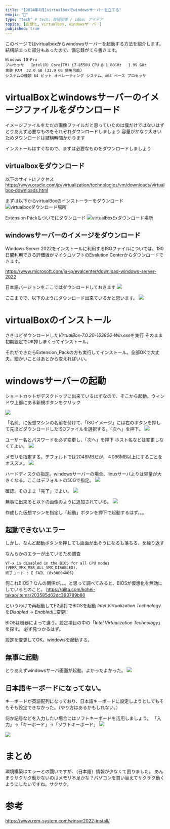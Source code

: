 ```yaml
---
title: "[2024年8月]virtualboxでwindowsサーバーを立てる"
emoji: "🐡"
type: "tech" # tech: 技術記事 / idea: アイデア
topics: [仮想化, virtualbox, windowsサーバー]
published: true
---
```


このページではvirtualboxからwindowsサーバーを起動する方法を紹介します。
結構詰まった部分もあったので、備忘録がてら書きます。

```環境
Windows 10 Pro
プロセッサ	Intel(R) Core(TM) i7-8550U CPU @ 1.80GHz   1.99 GHz
実装 RAM	32.0 GB (31.9 GB 使用可能)
システムの種類	64 ビット オペレーティング システム、x64 ベース プロセッサ
```

# virtualBoxとwindowsサーバーのイメージファイルをダウンロード

イメージファイルをただの画像ファイルだと思っていたのは僕だけではないはず
とりあえず必要なものをそれぞれダウンロードしましょう
容量がかなり大きいためダウンロードは結構時間かかります

インストールはすぐなので、まずは必要なものをダウンロードしましょう

## virtualboxをダウンロード
以下のサイトにアクセス
https://www.oracle.com/jp/virtualization/technologies/vm/downloads/virtualbox-downloads.html

まずは以下からvirtualBoxのインストーラーをダウンロード
![virtualboxダウンロード場所](https://storage.googleapis.com/zenn-user-upload/cf281305c33f-20240812.png)

Extension Packもついでにダウンロード
![virtualboxExダウンロード場所](https://storage.googleapis.com/zenn-user-upload/2a232cc56704-20240812.png)


## windowsサーバーのイメージをダウンロード
Windows Server 2022をインストールに利用するISOファイルについては、180日間利用できる評価版がマイクロソフトのEvalution Centerからダウンロードできます。

https://www.microsoft.com/ja-jp/evalcenter/download-windows-server-2022

日本語バージョンをここではダウンロードしておきます
![](https://storage.googleapis.com/zenn-user-upload/cb830c682f4e-20240812.png)


ここまでで、以下のようにダウンロード出来ているかと思います。
![](https://storage.googleapis.com/zenn-user-upload/52ff4934133c-20240812.png)

# virtualBoxのインストール
さきほどダウンロードした*VirtualBox-7.0.20-163906-Win.exe*を実行
そのまま初期設定でOK押しまくってインストール。

それができたらExtension_Packの方も実行してインストール。全部OKで大丈夫。細かいことはあとから変えればいい。

# windowsサーバーの起動
ショートカットがデスクトップに出来ているはずなので、そこから起動。ウィンドウ上部にある新規ボタンをクリック

![](https://storage.googleapis.com/zenn-user-upload/0780e648ae95-20240812.png)


「名前」に仮想マシンの名前を付けて、「ISOイメージ」には右のボタンを押して先ほどダウンロードしたISOファイルを選択する。「次へ」を押下。
![](https://storage.googleapis.com/zenn-user-upload/059d544a9451-20240812.png)

ユーザー名とパスワードを必ず変更し、「次へ」を押下
ホスト名などは変更しなくてよい。
![](https://storage.googleapis.com/zenn-user-upload/7e69745f7295-20240813.png)

メモリを指定する。デフォルトでは2048MBだが、４096MB以上にすることをオススメ。
![](https://storage.googleapis.com/zenn-user-upload/0572bde9dc8d-20240813.png)

ハードディスクの指定。windowsサーバーの場合、linuxサーバよりは容量が大きくなる。ここはデフォルトの50Gで指定。
![](https://storage.googleapis.com/zenn-user-upload/14b24bbe9d00-20240813.png)

確認。そのまま「完了」でよい。
![](https://storage.googleapis.com/zenn-user-upload/67bff9907de0-20240813.png)

無事に出来ると以下の画像のように追加されている。
![](https://storage.googleapis.com/zenn-user-upload/be489404acfb-20240813.png)

作成した仮想マシンを指定し「起動」ボタンを押下で起動するはず。。。

## 起動できないエラー
しかし、なんど起動ボタンを押しても画面が出そうになるも落ちる、を繰り返す

なんらかのエラーが出ているため調査

```
VT-x is disabled in the BIOS for all CPU modes (VERR_VMX_MSR_ALL_VMX_DISABLED).
終了コード : E_FAIL (0x80004005)
```

何これBIOS？なんの関係が。。。と思って調べてみると、BIOSが仮想化を無効にしているとのこと。
https://qiita.com/kohei-takao/items/203585d62dc393789b80

というわけで再起動してF2連打でBIOSを起動
*Intel Virtualization Technology*を*Disabled* → *Enabled*に変更!!

BIOSは機器によって違う。設定項目の中の「*Intel Virtualization Technology*」を探す。
必ず見つかるはず。

設定を変更してOK。windowsを起動する。

## 無事に起動
とりあえずwindowsサーバ画面が起動。よかったよかった。
![](https://storage.googleapis.com/zenn-user-upload/5e5ff5c9f2f2-20240813.png)

## 日本語キーボードになってない。
キーボードが英語配列になっており、日本語キーボードに設定しようとしてもそもそも設定できなかった。（やり方はあるかもしれない。）

何か記号などを入力したい場合にはソフトキーボードを活用しましょう。
「入力」→「キーボード」→「ソフトキーボード」
![](https://storage.googleapis.com/zenn-user-upload/1f75aaf919c4-20240813.png)

![](https://storage.googleapis.com/zenn-user-upload/d8ad91463bb0-20240813.png)

# まとめ
環境構築はエラーとの闘いですが、（日本語）情報が少なくて困りました。
あんまりサクサク動かないのはメモリ不足かな？パソコンを買い替えてサクサク動くようにしたいですね。サクサク。

# 参考
https://www.rem-system.com/winsvr2022-install/
